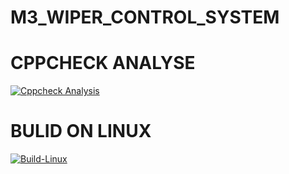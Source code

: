 # M3_WIPER_CONTROL_SYSTEM
# CPPCHECK ANALYSE
[![Cppcheck Analysis](https://github.com/Varshikapasam/M3_WIPER_CONTROL_SYSTEM/actions/workflows/Cppcheck%20Analyse.yml/badge.svg)](https://github.com/Varshikapasam/M3_WIPER_CONTROL_SYSTEM/actions/workflows/Cppcheck%20Analyse.yml)
# BULID ON LINUX
[![Build-Linux](https://github.com/Varshikapasam/M3_WIPER_CONTROL_SYSTEM/actions/workflows/Build%20on%20linux.yml/badge.svg)](https://github.com/Varshikapasam/M3_WIPER_CONTROL_SYSTEM/actions/workflows/Build%20on%20linux.yml)
